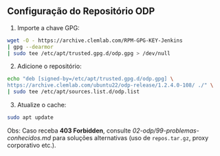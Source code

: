 ## Configuração do Repositório ODP

1. Importe a chave GPG:
```bash
wget -O - https://archive.clemlab.com/RPM-GPG-KEY-Jenkins
| gpg --dearmor
| sudo tee /etc/apt/trusted.gpg.d/odp.gpg > /dev/null
```

2. Adicione o repositório:

```bash
echo "deb [signed-by=/etc/apt/trusted.gpg.d/odp.gpg] \
https://archive.clemlab.com/ubuntu22/odp-release/1.2.4.0-108/ ./" \
| sudo tee /etc/apt/sources.list.d/odp.list
```

3. Atualize o cache:

```bash
sudo apt update
```
Obs: Caso receba **403 Forbidden**, consulte *02-odp/99-problemas-conhecidos.md* para soluções alternativas (uso de `repos.tar.gz`, proxy corporativo etc.).